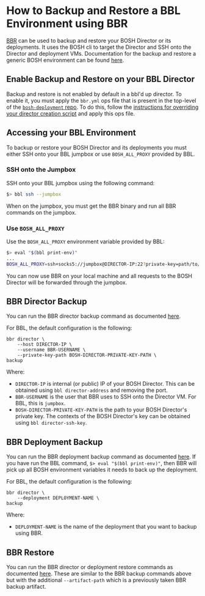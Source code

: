 # How to Backup and Restore a BBL Environment using BBR

[BBR](https://github.com/cloudfoundry-incubator/bosh-backup-and-restore) can be used to backup and restore your BOSH Director or its deployments.  It uses the BOSH cli to target the Director and SSH onto the Director and deployment VMs. Documentation for the backup and restore a generic BOSH environment can be found [here](https://docs.cloudfoundry.org/bbr/index.html).

## Enable Backup and Restore on your BBL Director

Backup and restore is not enabled by default in a bbl'd up director.
To enable it, you must apply the `bbr.yml` ops file that is present in the top-level of the [`bosh-deployment` repo](https://github.com/cloudfoundry/bosh-deployment/blob/master/bbr.yml).
To do this, follow the [instructions for overriding your director creation script](customization.md#override-scripts) and apply this ops file. 

## Accessing your BBL Environment

To backup or restore your BOSH Director and its deployments you must either SSH onto your BBL jumpbox or use `BOSH_ALL_PROXY` provided by BBL.

### SSH onto the Jumpbox
SSH onto your BBL jumpbox using the following command:
```bash
$> bbl ssh --jumpbox
```
When on the jumpbox, you must get the BBR binary and run all BBR commands on the jumpbox.

### Use `BOSH_ALL_PROXY`
Use the `BOSH_ALL_PROXY` environment variable provided by BBL:
```bash
$> eval "$(bbl print-env)"
...
BOSH_ALL_PROXY=ssh+socks5://jumpbox@DIRECTOR-IP:22?private-key=path/to/jumpbox/key
```
You can now use BBR on your local machine and all requests to the BOSH Director will be forwarded through the jumpbox.

## BBR Director Backup

You can run the BBR director backup command as documented [here](https://docs.cloudfoundry.org/bbr/backup.html#back-up-director).

For BBL, the default configuration is the following:
```
bbr director \
    --host DIRECTOR-IP \
    --username BBR-USERNAME \
    --private-key-path BOSH-DIRECTOR-PRIVATE-KEY-PATH \
backup
```

Where:
- `DIRECTOR-IP` is internal (or public) IP of your BOSH Director.  This can be obtained using `bbl director-address` and removing the port.
- `BBR-USERNAME` is the user that BBR uses to SSH onto the Director VM.  For BBL, this is `jumpbox`.
- `BOSH-DIRECTOR-PRIVATE-KEY-PATH` is the path to your BOSH Director's private key.  The contexts of the BOSH Director's key can be obtained using `bbl director-ssh-key`.

## BBR Deployment Backup

You can run the BBR deployment backup command as documented [here](https://docs.cloudfoundry.org/bbr/backup.html#back-up-deployment).  If you have run the BBL command, `$> eval "$(bbl print-env)"`, then BBR will pick up all BOSH environment variables it needs to back up the deployment.

For BBL, the default configuration is the following:
```
bbr director \
    --deployment DEPLOYMENT-NAME \
backup
```

Where:
- `DEPLOYMENT-NAME` is the name of the deployment that you want to backup using BBR.

## BBR Restore

You can run the BBR director or deployment restore commands as documented [here](https://docs.cloudfoundry.org/bbr/restore.html).  These are similar to the BBR backup commands above but with the additional `--artifact-path` which is a previously taken BBR backup artifact.

